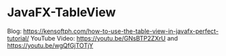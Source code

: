 # JavaFX-TableView

Blog: https://kensoftph.com/how-to-use-the-table-view-in-javafx-perfect-tutorial/
YouTube Video: https://youtu.be/GNsBTP2ZXrU and https://youtu.be/wgQfGjTOTjY

